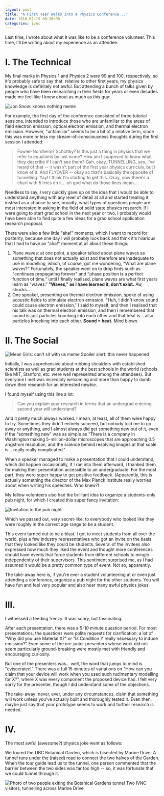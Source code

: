 ```yaml
---
layout: post
title: "A First Year Walks into a Physics Conference..."
date: 2016-07-19 08:20:00
categories: ivnc
---
```


Last time, I wrote about what it was like to be a conference volunteer. This time, I'll be writing about my experience as
an attendee.

# I. The Technical

My final marks in Physics 1 and Physics 2 were 99 and 100, respectively, so it's probably safe to say that, relative to other
first years, my physics knowledge is definitely not awful. But attending a bunch of talks given by people who have been researching
in their fields for years or even decades made me feel like I knew about as much as this guy:

![Jon Snow: knows nothing meme](/assets/images/2016/ivnc-jon-snow.png)

For example, the first day of the conference consisted of three tutorial sessions, intended to introduce those who are unfamiliar
to the areas of field electron emission, optical electron emission, and thermal electron emission. However, "unfamiliar" seems to
be a bit of a relative term, since this was more or less my stream-of-consciousness thoughts during the first session I attended:

>Fowler-Nordheim? Schottky? Is this just a thing in physics that we refer to equations by last name? How am I supposed to know what
they describe if I can't see them? Gah, okay, TUNNELLING, yes, I've heard of that -- it wasn't part of the first year physics
curricula, but I know of it. And FLYOVER -- okay so that's basically the opposite of tunnelling. Yay! I think I'm starting to
get this. Okay, now there's a chart with 5 lines on it... oh god what do those lines mean....

Needless to say, I very quickly gave up on the idea that I would be able to understand anything with any level of detail at all and
started treating it instead as a chance to see, broadly, what types of questions people are most interested in asking in the field
of solid state physics research. If I were going to start grad school in the next year or two, I probably would have been able to
find quite a few ideas for a grad school application research proposal.

There were also a few little "aha!" moments, which I want to record for posterity, because one day I will probably look back and
think it's hilarious that I had to have an "aha!" moment at all about these things:

1. Plane waves: at one point, a speaker talked about plane waves as something that does not actually exist and therefore are
inadequate to use in modelling, which, of course, got me wondering, "What are plane waves?" Fortunately, the speaker went on to
drop hints such as "continues propagating forever" and "phase position is a perfect function of time," until I finally realised,
plane waves are what first years learn as "waves." **"Waves," as I have learned it, don't exist.** Aw, shucks....
2. One speaker, presenting on thermal electron emission, spoke of using acoustic fields to stimulate electron emission. "Huh,
I didn't know sound could cause electron emission," I said to myself, and then I realised that his talk was on thermal electron
emission, and then I remembered that sound is just particles knocking into each other and that heat is... also particles knocking
into each other. **Sound = heat.** Mind blown.


# II. The Social

![Mean Girls: can't sit with us meme](/assets/images/2016/ivnc-mean-girls.jpg)
<span class="caption">Spoiler alert: this never happened</span>

Initially, I was apprehensive about rubbing shoulders with established scientists as well as grad students at the best schools in
the world (schools like MIT, Stanford, etc. were well represented among the attendees). But everyone I met was incredibly welcoming
and more than happy to dumb down their research for an interested newbie.

I found myself using this line a lot:

>Can you explain your research in terms that an undergrad entering second year will understand?

And it pretty much always worked. I mean, at least, all of them were happy to try. Sometimes they didn't entirely succeed, but
nobody told me to go away or anything, and I almost always did get something new out of it, even if the "something new" was as
simple as "There is a company in Washington making 5-million-dollar microscopes that are approaching 0.5 angstrom resolution, and
the science behind resolving images at that scale is... really really complicated."

When a speaker managed to make a presentation that I could understand, which did happen occasionally, if I ran into them afterward,
I thanked them for making their presentation accessible to an undergraduate. For the most part, they were super happy to get
positive feedback. (Apparently, this is actually something the director of the Max Planck Institute really worries about when
writing his speeches. Who knew?)

My fellow volunteers also had the brilliant idea to organize a students-only pub night, for which I created this super fancy
invitation:

![Invitation to the pub night](/assets/images/2016/ivnc-pub-night.png)

Which we passed out, very secret-like, to everybody who looked like they were roughly in the correct age range to be a student.

This event turned out to be a blast. I got to meet students from all over the world, plus a few industry representatives who got
an invite on the basis that they looked like they could be students. Several of the invitees also expressed how much they liked
the event and thought more conferences should have events that force students from different schools to mingle independently of
their supervisors. This sentiment surprised me, as I had assumed it would be a pretty common type of event. Not so, apparently.

The take-away here is, if you're ever a student volunteering at or even just attending a conference, organize a pub night for the
other students. You will have fun and feel very popular and also hear many awful physics jokes.

# III.

I witnessed a feeding frenzy. It was scary, but fascinating.

After each presentation, there was a 5-10 minute question period. For most presentations, the questions were polite requests for
clarification: a lot of "Why did you use Material X?" or "Is Condition Y really necessary to induce emission?" Even some of the
ore junior presenters whose work did not seem particularly ground-breaking were mostly met with friendly and encouraging curiosity.

But one of the presenters was... well, the word that jumps to mind is "eviscerated." There was a full 15 minutes of variations on
"How can you claim that your device will work when you used such rudimentary modelling for X?", where X was every component the
proposed device had. I felt very sorry for the presenter, though I did understand some of the objections.

The take-away: never, ever, under any circumstances, claim that something will work unless you've actually built and thoroughly
tested it. Even then, maybe just say that your prototype seems to work and further research is needed.

# IV.

The most awful (awesome?) physics joke went as follows:

We toured the UBC Botanical Garden, which is bisected by Marine Drive. A tunnel runs under the (raised) road to connect the two
halves of the Garden. When the tour guide lead us to the tunnel, one person commented that the barrier between the two sides was
far too high -- so, it was fortunate that we could tunnel through it.

![Photo of two people exiting the Botanical Gardens tunnel](/assets/images/2016/ivnc-garden-tunnel.jpg)
<span class="caption">Two IVNC visitors, tunnelling across Marine Drive</span>